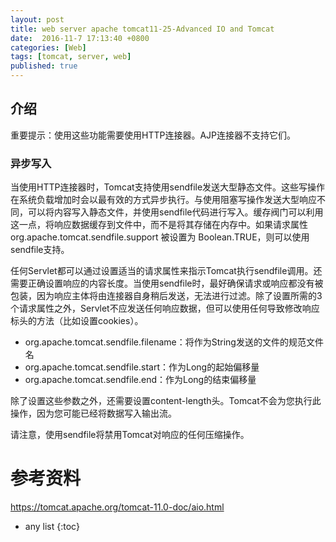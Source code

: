 ```yaml
---
layout: post
title: web server apache tomcat11-25-Advanced IO and Tomcat
date:  2016-11-7 17:13:40 +0800
categories: [Web]
tags: [tomcat, server, web]
published: true
---
```


## 介绍

重要提示：使用这些功能需要使用HTTP连接器。AJP连接器不支持它们。

### 异步写入

当使用HTTP连接器时，Tomcat支持使用sendfile发送大型静态文件。这些写操作在系统负载增加时会以最有效的方式异步执行。与使用阻塞写操作发送大型响应不同，可以将内容写入静态文件，并使用sendfile代码进行写入。缓存阀门可以利用这一点，将响应数据缓存到文件中，而不是将其存储在内存中。如果请求属性 org.apache.tomcat.sendfile.support 被设置为 Boolean.TRUE，则可以使用sendfile支持。

任何Servlet都可以通过设置适当的请求属性来指示Tomcat执行sendfile调用。还需要正确设置响应的内容长度。当使用sendfile时，最好确保请求或响应都没有被包装，因为响应主体将由连接器自身稍后发送，无法进行过滤。除了设置所需的3个请求属性之外，Servlet不应发送任何响应数据，但可以使用任何导致修改响应标头的方法（比如设置cookies）。

- org.apache.tomcat.sendfile.filename：将作为String发送的文件的规范文件名
- org.apache.tomcat.sendfile.start：作为Long的起始偏移量
- org.apache.tomcat.sendfile.end：作为Long的结束偏移量

除了设置这些参数之外，还需要设置content-length头。Tomcat不会为您执行此操作，因为您可能已经将数据写入输出流。

请注意，使用sendfile将禁用Tomcat对响应的任何压缩操作。



# 参考资料

https://tomcat.apache.org/tomcat-11.0-doc/aio.html

* any list
{:toc}